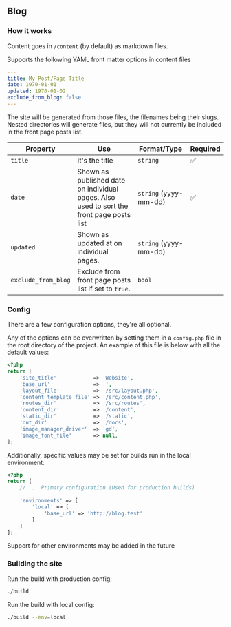 ## Blog

### How it works

Content goes in `/content` (by default) as markdown files.

Supports the following YAML front matter options in content files

```YAML
---
title: My Post/Page Title
date: 1970-01-01
updated: 1970-01-02
exclude_from_blog: false
---
```

The site will be generated from those files, the filenames being their slugs. Nested directories will generate files, but they will not currently be included in the front page posts list. 

| Property            | Use                                                                                      | Format/Type           | Required  |
|---------------------|------------------------------------------------------------------------------------------|-----------------------|-----------|
| `title`             | It's the title                                                                           | `string`              | ✅         |
| `date`              | Shown as published date on individual pages. Also used to sort the front page posts list | `string` (yyyy-mm-dd) | ✅         |
| `updated`           | Shown as updated at on individual pages.                                                 | `string` (yyyy-mm-dd) |           |
| `exclude_from_blog` | Exclude from front page posts list if set to `true`.                                     | `bool`                |           |

### Config

There are a few configuration options, they're all optional.

Any of the options can be overwritten by setting them in a `config.php` file in the root directory of the project. An example of this file is below with all the default values:

```php
<?php
return [
    'site_title'            => 'Website',
    'base_url'              => '',
    'layout_file'           => '/src/layout.php',
    'content_template_file' => '/src/content.php',
    'routes_dir'            => '/src/routes',
    'content_dir'           => '/content',
    'static_dir'            => '/static',
    'out_dir'               => '/docs',
    'image_manager_driver'  => 'gd',
    'image_font_file'       => null,
];
```

Additionally, specific values may be set for builds run in the local environment:

```php
<?php
return [
    // ... Primary configuration (Used for production builds)
    
    'environments' => [
        'local' => [
            'base_url' => 'http://blog.test'
        ]
    ]
];
```

Support for other environments may be added in the future

### Building the site

Run the build with production config:
```bash
./build
```

Run the build with local config:

```bash
./build --env=local
```